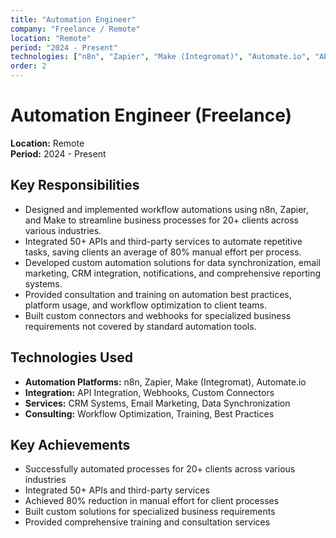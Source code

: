 ```yaml
---
title: "Automation Engineer"
company: "Freelance / Remote"
location: "Remote"
period: "2024 - Present"
technologies: ["n8n", "Zapier", "Make (Integromat)", "Automate.io", "API Integration"]
order: 2
---
```


# Automation Engineer (Freelance)

**Location:** Remote  
**Period:** 2024 - Present

## Key Responsibilities

- Designed and implemented workflow automations using n8n, Zapier, and Make to streamline business processes for 20+ clients across various industries.
- Integrated 50+ APIs and third-party services to automate repetitive tasks, saving clients an average of 80% manual effort per process.
- Developed custom automation solutions for data synchronization, email marketing, CRM integration, notifications, and comprehensive reporting systems.
- Provided consultation and training on automation best practices, platform usage, and workflow optimization to client teams.
- Built custom connectors and webhooks for specialized business requirements not covered by standard automation tools.

## Technologies Used

- **Automation Platforms:** n8n, Zapier, Make (Integromat), Automate.io
- **Integration:** API Integration, Webhooks, Custom Connectors
- **Services:** CRM Systems, Email Marketing, Data Synchronization
- **Consulting:** Workflow Optimization, Training, Best Practices

## Key Achievements

- Successfully automated processes for 20+ clients across various industries
- Integrated 50+ APIs and third-party services
- Achieved 80% reduction in manual effort for client processes
- Built custom solutions for specialized business requirements
- Provided comprehensive training and consultation services
